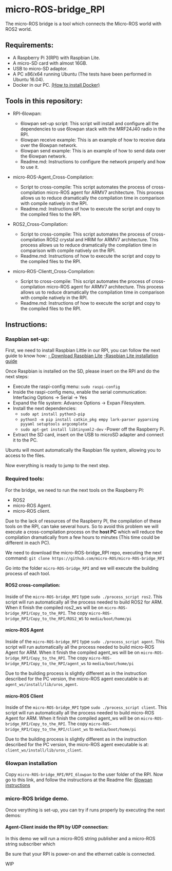 # micro-ROS-bridge_RPI

The micro-ROS bridge is a tool which connects the Micro-ROS world with ROS2 world.

## Requirements:

- A Raspberry Pi 3(RPI) with Raspbian Lite.
- A micro-SD card with almost 16GB.
- USB to micro-SD adaptor.
- A PC x86/x64 running Ubuntu (The tests have been performed in Ubuntu 16.04).
- Docker in our PC. [(How to install Docker)](https://docs.docker.com/install/linux/docker-ce/ubuntu/)

## Tools in this repository:

- RPI-6lowpan:
  - 6lowpan set-up script: This script will install and configure all the dependencies to use 6lowpan stack with the MRF24J40 radio in the RPI.
  - 6lowpan receive example: This is an example of how to receive data over the 6lowpan network.
  - 6lowpan send example: This is an example of how to send data over the 6lowpan network.  
  - Readme.md: Instructions to configure the network properly and how to use it.

- micro-ROS-Agent_Cross-Compilation:
  - Script to cross-compile: This script automates the process of cross-compilation micro-ROS agent for ARMV7 architecture. This process allows us to reduce dramatically the compilation time in comparison with compile natively in the RPI.
  - Readme.md: Instructions of how to execute the script and copy to the compiled files to the RPI.

- ROS2_Cross-Compilation:
    - Script to cross-compile: This script automates the process of cross-compilation ROS2 crystal and HRIM for ARMV7 architecture. This process allows us to reduce dramatically the compilation time in comparison with compile natively on the RPI.
    - Readme.md: Instructions of how to execute the script and copy to the compiled files to the RPI.

- micro-ROS-Clientt_Cross-Compilation:
  - Script to cross-compile: This script automates the process of cross-compilation micro-ROS agent for ARMV7 architecture. This process allows us to reduce dramatically the compilation time in comparison with compile natively in the RPI.
  - Readme.md: Instructions of how to execute the script and copy to the compiled files to the RPI.

## Instructions:

### Raspbian set-up:

First, we need to install Raspbian Little in our RPI, you can follow the next guide to know how:
[- Download Raspbian Lite](https://downloads.raspberrypi.org/raspbian_lite_latest)
[-Raspbian Lite installation guide](https://www.raspberrypi.org/documentation/installation/installing-images/README.md)

Once Raspbian is installed on the SD, please insert on the RPI and do the next steps:
  - Execute the raspi-config menu: ``sudo raspi-config``
  - Inside the raspi-config menu, enable the serial communication:  Interfacing Options -> Serial -> Yes
  - Expand the file system: Advance Options -> Expan Filesystem.
  - Install the next dependencies:
    - ``sudo apt install python3-pip``
    - ``python3 -m pip install catkin_pkg empy lark-parser pyparsing pyyaml setuptools argcomplete``
    - ``sudo apt-get install libtinyxml2-dev``
  -Power off the Raspberry Pi.
  - Extract the SD card, insert on the USB to microSD adapter and connect it to the PC.

Ubuntu will mount automatically the Raspbian file system, allowing you to access to the files.

Now everything is ready to jump to the next step.

### Required tools:

For the bridge, we need to run the next tools on the Raspberry PI:
- ROS2
- micro-ROS Agent.
- micro-ROS client.

Due to the lack of resources of the Raspberry PI, the compilation of these tools on the RPI, can take several hours. So to avoid this problem we will execute a cross-compilation process on the **host PC** which will reduce the compilation dramatically from a few hours to minutes (This time could be different in each PC).

We need to download the micro-ROS-bridge_RPI repo, executing the next command:
``git clone https://github.com/micro-ROS/micro-ROS-bridge_RPI``

Go into the folder ``micro-ROS-bridge_RPI`` and we will execute the building process of each tool.

#### ROS2 cross-compilation:

Inside of the ``micro-ROS-bridge_RPI`` type ``sudo ./process_script ros2``.
This script will run automatically all the process needed to build ROS2 for ARM. When it finish the compiled ros2_ws will be on  ``micro-ROS-bridge_RPI/Copy_to_the_RPI``.
The copy ``micro-ROS-bridge_RPI/Copy_to_the_RPI/ROS2_WS`` to ``media/boot/home/pi``


#### micro-ROS Agent

Inside of the ``micro-ROS-bridge_RPI`` type ``sudo ./process_script agent``.
This script will run automatically all the process needed to build micro-ROS Agent for ARM. When it finish the compiled agent_ws will be on  ``micro-ROS-bridge_RPI/Copy_to_the_RPI``.
The copy ``micro-ROS-bridge_RPI/Copy_to_the_RPI/agent_ws`` to ``media/boot/home/pi``

Due to the building process is slightly different as in the instruction described for the PC version, the micro-ROS agent executable is at: ``agent_ws/install/lib/uros_agent``.

#### micro-ROS Client

Inside of the ``micro-ROS-bridge_RPI`` type ``sudo ./process_script client``.
This script will run automatically all the process needed to build micro-ROS Agent for ARM. When it finish the compiled agent_ws will be on  ``micro-ROS-bridge_RPI/Copy_to_the_RPI``.
The copy ``micro-ROS-bridge_RPI/Copy_to_the_RPI/client_ws`` to ``media/boot/home/pi``

Due to the building process is slightly different as in the instruction described for the PC version, the micro-ROS agent executable is at: ``client_ws/install/lib/uros_client``.

### 6lowpan installation

Copy ``micro-ROS-bridge_RPI/RPI_6lowpan`` to the user folder of the RPI.
Now go to this link, and follow the instructions at the Readme file:
[6lowpan instructions](https://github.com/micro-ROS/micro-ROS-bridge_RPI/tree/master/RPI_6lowpan)

### micro-ROS bridge demo.

Once verything is set-up, you can try if runs properly by executing the next demos:
#### Agent-Client inside the RPI by UDP connection:
In this demo we will run a micro-ROS string publisher and a micro-ROS string subscriber which

Be sure that your RPI is power-on and the ethernet cable is connected.


WIP
